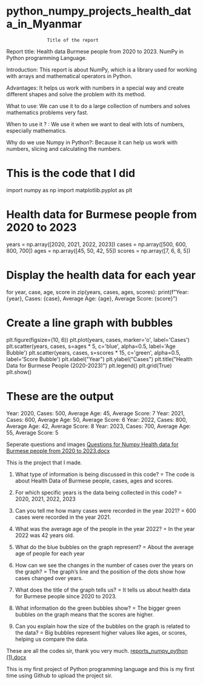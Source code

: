 # python_numpy_projects_health_data_in_Myanmar

                   Title of the report
Report title: Health data Burmese people from 2020 to 2023.
NumPy in Python programming Language. 

Introduction: 
This report is about NumPy, which is a library used for working with arrays and mathematical operators in Python.

Advantages:
It helps us work with numbers in a special way and create different shapes and solve the problem with its method.

What to use:
We can use it to do a large collection of numbers and solves mathematics problems very fast.

When to use it ? :
We use it when we want to deal with lots of numbers, especially mathematics.

Why do we use Numpy in Python?:
Because it can help us work with numbers, slicing and calculating the numbers.










# This is the code that I did
import numpy as np
import matplotlib.pyplot as plt

# Health data for Burmese people from 2020 to 2023
years = np.array([2020, 2021, 2022, 2023])
cases = np.array([500, 600, 800, 700])
ages = np.array([45, 50, 42, 55])
scores = np.array([7, 6, 8, 5])

# Display the health data for each year
for year, case, age, score in zip(years, cases, ages, scores):
    print(f"Year: {year}, Cases: {case}, Average Age: {age}, Average Score: {score}")

# Create a line graph with bubbles
plt.figure(figsize=(10, 6))
plt.plot(years, cases, marker='o', label='Cases')
plt.scatter(years, cases, s=ages * 5, c='blue', alpha=0.5, label='Age Bubble')
plt.scatter(years, cases, s=scores * 15, c='green', alpha=0.5, label='Score Bubble')
plt.xlabel("Year")
plt.ylabel("Cases")
plt.title("Health Data for Burmese People (2020-2023)")
plt.legend()
plt.grid(True)
plt.show()





# These are the output
Year: 2020, Cases: 500, Average Age: 45, Average Score: 7
Year: 2021, Cases: 600, Average Age: 50, Average Score: 6
Year: 2022, Cases: 800, Average Age: 42, Average Score: 8
Year: 2023, Cases: 700, Average Age: 55, Average Score: 5


Seperate questions and images 
[Questions for Numpy Health data for Burmese people from 2020 to 2023.docx](https://github.com/AuntBawHein/python_numpy_projects_health_data_in_Myanmar/files/13692130/Questions.for.Numpy.Health.data.for.Burmese.people.from.2020.to.2023.docx)
         
 This is the project that I made.
1.	What type of information is being discussed in this code?
= The code is about Health Data of Burmese people, cases, ages and scores.

2.	For which specific years is the data being collected in this code?
= 2020, 2021, 2022, 2023

3.	Can you tell me how many cases were recorded in the year 2021?
= 600 cases were recorded in the year 2021.

4.	What was the average age of the people in the year 2022?
= In the year 2022 was 42 years old.

5.	What do the blue bubbles on the graph represent?
= About the average age of people for each year 

6.	How can we see the changes in the number of cases over the years on the graph?
= The graph’s line and the position of the dots show how cases changed over years.

7.	 What does the title of the graph tells us?
= It tells us about health data for Burmese people since 2020 to 2023.

8.	 What information do the green bubbles show?
= The bigger green bubbles on the graph means that the scores are higher.

9.	Can you explain how the size of the bubbles on the graph is related to the data?
=  Big bubbles represent higher values like ages, or scores, helping us compare the data.

These are all the codes sir, thank you very much.
[reports_numpy_python (1).docx](https://github.com/AuntBawHein/python_numpy_projects_health_data_in_Myanmar/files/13692131/reports_numpy_python.1.docx)

This is my first project of Python programming language and this is my first time using Github to upload the project sir.






